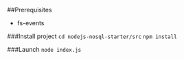 ##Prerequisites

- fs-events

###Install project
`cd nodejs-nosql-starter/src`
`npm install`

###Launch
`node index.js`